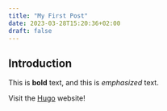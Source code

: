 ```yaml
---
title: "My First Post"
date: 2023-03-28T15:20:36+02:00
draft: false
---
```

## Introduction

This is **bold** text, and this is *emphasized* text.

Visit the [Hugo](https://gohugo.io) website!
